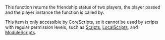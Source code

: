 This function returns the friendship status of two players, the player passed and the player instance the function is called by.

This item is only accessible by CoreScripts, so it cannot be used by scripts with regular permission levels, such as [Scripts](https://developer.roblox.com/en-us/api-reference/class/Script), [LocalScripts](https://developer.roblox.com/en-us/api-reference/class/LocalScript), and [ModuleScripts](https://developer.roblox.com/en-us/api-reference/class/ModuleScript).